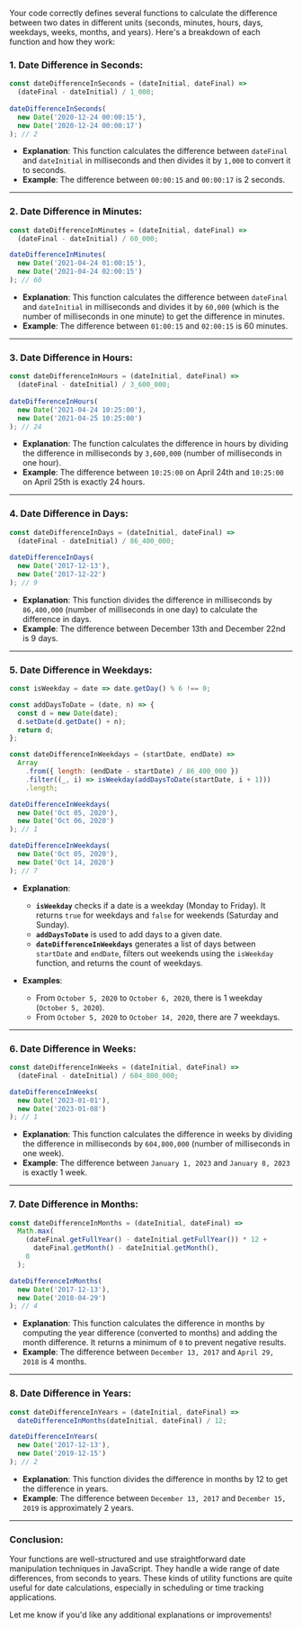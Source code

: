 Your code correctly defines several functions to calculate the difference between two dates in different units (seconds, minutes, hours, days, weekdays, weeks, months, and years). Here's a breakdown of each function and how they work:

### 1. **Date Difference in Seconds:**

```javascript
const dateDifferenceInSeconds = (dateInitial, dateFinal) =>
  (dateFinal - dateInitial) / 1_000;
  
dateDifferenceInSeconds(
  new Date('2020-12-24 00:00:15'),
  new Date('2020-12-24 00:00:17')
); // 2
```

- **Explanation**: This function calculates the difference between `dateFinal` and `dateInitial` in milliseconds and then divides it by `1,000` to convert it to seconds.
- **Example**: The difference between `00:00:15` and `00:00:17` is 2 seconds.

---

### 2. **Date Difference in Minutes:**

```javascript
const dateDifferenceInMinutes = (dateInitial, dateFinal) =>
  (dateFinal - dateInitial) / 60_000;

dateDifferenceInMinutes(
  new Date('2021-04-24 01:00:15'),
  new Date('2021-04-24 02:00:15')
); // 60
```

- **Explanation**: This function calculates the difference between `dateFinal` and `dateInitial` in milliseconds and divides it by `60,000` (which is the number of milliseconds in one minute) to get the difference in minutes.
- **Example**: The difference between `01:00:15` and `02:00:15` is 60 minutes.

---

### 3. **Date Difference in Hours:**

```javascript
const dateDifferenceInHours = (dateInitial, dateFinal) =>
  (dateFinal - dateInitial) / 3_600_000;
  
dateDifferenceInHours(
  new Date('2021-04-24 10:25:00'),
  new Date('2021-04-25 10:25:00')
); // 24
```

- **Explanation**: The function calculates the difference in hours by dividing the difference in milliseconds by `3,600,000` (number of milliseconds in one hour).
- **Example**: The difference between `10:25:00` on April 24th and `10:25:00` on April 25th is exactly 24 hours.

---

### 4. **Date Difference in Days:**

```javascript
const dateDifferenceInDays = (dateInitial, dateFinal) =>
  (dateFinal - dateInitial) / 86_400_000;
  
dateDifferenceInDays(
  new Date('2017-12-13'),
  new Date('2017-12-22')
); // 9
```

- **Explanation**: This function divides the difference in milliseconds by `86,400,000` (number of milliseconds in one day) to calculate the difference in days.
- **Example**: The difference between December 13th and December 22nd is 9 days.

---

### 5. **Date Difference in Weekdays:**

```javascript
const isWeekday = date => date.getDay() % 6 !== 0;

const addDaysToDate = (date, n) => {
  const d = new Date(date);
  d.setDate(d.getDate() + n);
  return d;
};

const dateDifferenceInWeekdays = (startDate, endDate) =>
  Array
    .from({ length: (endDate - startDate) / 86_400_000 })
    .filter((_, i) => isWeekday(addDaysToDate(startDate, i + 1)))
    .length;

dateDifferenceInWeekdays(
  new Date('Oct 05, 2020'),
  new Date('Oct 06, 2020')
); // 1

dateDifferenceInWeekdays(
  new Date('Oct 05, 2020'),
  new Date('Oct 14, 2020')
); // 7
```

- **Explanation**: 
  - **`isWeekday`** checks if a date is a weekday (Monday to Friday). It returns `true` for weekdays and `false` for weekends (Saturday and Sunday).
  - **`addDaysToDate`** is used to add days to a given date.
  - **`dateDifferenceInWeekdays`** generates a list of days between `startDate` and `endDate`, filters out weekends using the `isWeekday` function, and returns the count of weekdays.

- **Examples**:
  - From `October 5, 2020` to `October 6, 2020`, there is 1 weekday (`October 5, 2020`).
  - From `October 5, 2020` to `October 14, 2020`, there are 7 weekdays.

---

### 6. **Date Difference in Weeks:**

```javascript
const dateDifferenceInWeeks = (dateInitial, dateFinal) =>
  (dateFinal - dateInitial) / 604_800_000;

dateDifferenceInWeeks(
  new Date('2023-01-01'),
  new Date('2023-01-08')
); // 1
```

- **Explanation**: This function calculates the difference in weeks by dividing the difference in milliseconds by `604,800,000` (number of milliseconds in one week).
- **Example**: The difference between `January 1, 2023` and `January 8, 2023` is exactly 1 week.

---

### 7. **Date Difference in Months:**

```javascript
const dateDifferenceInMonths = (dateInitial, dateFinal) =>
  Math.max(
    (dateFinal.getFullYear() - dateInitial.getFullYear()) * 12 +
      dateFinal.getMonth() - dateInitial.getMonth(),
    0
  );

dateDifferenceInMonths(
  new Date('2017-12-13'),
  new Date('2018-04-29')
); // 4
```

- **Explanation**: This function calculates the difference in months by computing the year difference (converted to months) and adding the month difference. It returns a minimum of `0` to prevent negative results.
- **Example**: The difference between `December 13, 2017` and `April 29, 2018` is 4 months.

---

### 8. **Date Difference in Years:**

```javascript
const dateDifferenceInYears = (dateInitial, dateFinal) =>
  dateDifferenceInMonths(dateInitial, dateFinal) / 12;

dateDifferenceInYears(
  new Date('2017-12-13'),
  new Date('2019-12-15')
); // 2
```

- **Explanation**: This function divides the difference in months by 12 to get the difference in years.
- **Example**: The difference between `December 13, 2017` and `December 15, 2019` is approximately 2 years.

---

### Conclusion:

Your functions are well-structured and use straightforward date manipulation techniques in JavaScript. They handle a wide range of date differences, from seconds to years. These kinds of utility functions are quite useful for date calculations, especially in scheduling or time tracking applications.

Let me know if you'd like any additional explanations or improvements!
